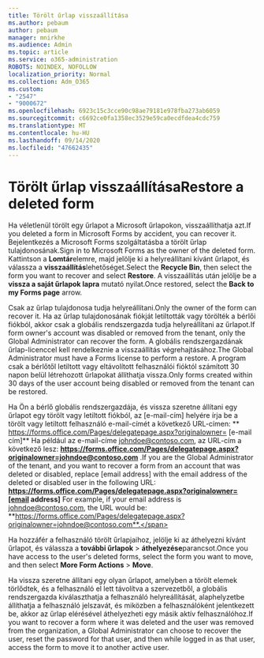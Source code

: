 ```yaml
---
title: Törölt űrlap visszaállítása
ms.author: pebaum
author: pebaum
manager: mnirkhe
ms.audience: Admin
ms.topic: article
ms.service: o365-administration
ROBOTS: NOINDEX, NOFOLLOW
localization_priority: Normal
ms.collection: Adm_O365
ms.custom:
- "2547"
- "9000672"
ms.openlocfilehash: 6923c15c3cce90c98ae79181e978fba273ab6059
ms.sourcegitcommit: c6692ce0fa1358ec3529e59ca0ecdfdea4cdc759
ms.translationtype: MT
ms.contentlocale: hu-HU
ms.lasthandoff: 09/14/2020
ms.locfileid: "47662435"
---
```

# <a name="restore-a-deleted-form"></a><span data-ttu-id="4d9f6-102">Törölt űrlap visszaállítása</span><span class="sxs-lookup"><span data-stu-id="4d9f6-102">Restore a deleted form</span></span>

<span data-ttu-id="4d9f6-103">Ha véletlenül törölt egy űrlapot a Microsoft űrlapokon, visszaállíthatja azt.</span><span class="sxs-lookup"><span data-stu-id="4d9f6-103">If you deleted a form in Microsoft Forms by accident, you can recover it.</span></span> <span data-ttu-id="4d9f6-104">Bejelentkezés a Microsoft Forms szolgáltatásba a törölt űrlap tulajdonosának.</span><span class="sxs-lookup"><span data-stu-id="4d9f6-104">Sign in to Microsoft Forms as the owner of the deleted form.</span></span> <span data-ttu-id="4d9f6-105">Kattintson a **Lomtár**elemre, majd jelölje ki a helyreállítani kívánt űrlapot, és válassza a **visszaállítás**lehetőséget.</span><span class="sxs-lookup"><span data-stu-id="4d9f6-105">Select the **Recycle Bin**, then select the form you want to recover and select **Restore**.</span></span> <span data-ttu-id="4d9f6-106">A visszaállítás után jelölje be a **vissza a saját űrlapok lapra** mutató nyilat.</span><span class="sxs-lookup"><span data-stu-id="4d9f6-106">Once restored, select the **Back to my Forms page** arrow.</span></span>

<span data-ttu-id="4d9f6-107">Csak az űrlap tulajdonosa tudja helyreállítani.</span><span class="sxs-lookup"><span data-stu-id="4d9f6-107">Only the owner of the form can recover it.</span></span> <span data-ttu-id="4d9f6-108">Ha az űrlap tulajdonosának fiókját letiltották vagy törölték a bérlői fiókból, akkor csak a globális rendszergazda tudja helyreállítani az űrlapot.</span><span class="sxs-lookup"><span data-stu-id="4d9f6-108">If form owner's account was disabled or removed from the tenant, only the Global Administrator can recover the form.</span></span> <span data-ttu-id="4d9f6-109">A globális rendszergazdának űrlap-licenccel kell rendelkeznie a visszaállítás végrehajtásához.</span><span class="sxs-lookup"><span data-stu-id="4d9f6-109">The Global Administrator must have a Forms license to perform a restore.</span></span> <span data-ttu-id="4d9f6-110">A program csak a bérlőtől letiltott vagy eltávolított felhasználói fióktól számított 30 napon belül létrehozott űrlapokat állíthatja vissza.</span><span class="sxs-lookup"><span data-stu-id="4d9f6-110">Only forms created within 30 days of the user account being disabled or removed from the tenant can be restored.</span></span>

<span data-ttu-id="4d9f6-111">Ha Ön a bérlő globális rendszergazdája, és vissza szeretne állítani egy űrlapot egy törölt vagy letiltott fiókból, az [e-mail-cím] helyére írja be a törölt vagy letiltott felhasználó e-mail-címét a következő URL-címen: \*\* https://forms.office.com/Pages/delegatepage.aspx?originalowner= [e-mail cím]\*\* Ha például az e-mail-címe johndoe@contoso.com, az URL-cím a következő lesz: **https://forms.office.com/Pages/delegatepage.aspx?originalowner=johndoe@contoso.com** .</span><span class="sxs-lookup"><span data-stu-id="4d9f6-111">If you are the Global Administrator of the tenant, and you want to recover a form from an account that was deleted or disabled, replace [email address] with the email address of the deleted or disabled user in the following URL: **https://forms.office.com/Pages/delegatepage.aspx?originalowner=[email address]** For example, if your email address is johndoe@contoso.com, the URL would be: **https://forms.office.com/Pages/delegatepage.aspx?originalowner=johndoe@contoso.com**.</span></span> 

<span data-ttu-id="4d9f6-112">Ha hozzáfér a felhasználó törölt űrlapjaihoz, jelölje ki az áthelyezni kívánt űrlapot, és válassza a **további űrlapok**  >  **áthelyezése**parancsot.</span><span class="sxs-lookup"><span data-stu-id="4d9f6-112">Once you have access to the user's deleted forms, select the form you want to move, and then select **More Form Actions** > **Move**.</span></span>

<span data-ttu-id="4d9f6-113">Ha vissza szeretne állítani egy olyan űrlapot, amelyben a törölt elemek törlődtek, és a felhasználó el lett távolítva a szervezetből, a globális rendszergazda kiválaszthatja a felhasználó helyreállítását, alaphelyzetbe állíthatja a felhasználó jelszavát, és miközben a felhasználóként jelentkezett be, akkor az űrlap elérésével áthelyezheti egy másik aktív felhasználóhoz.</span><span class="sxs-lookup"><span data-stu-id="4d9f6-113">If you want to recover a form where it was deleted and the user was removed from the organization, a Global Administrator can choose to recover the user, reset the password for that user, and then while logged in as that user, access the form to move it to another active user.</span></span> 